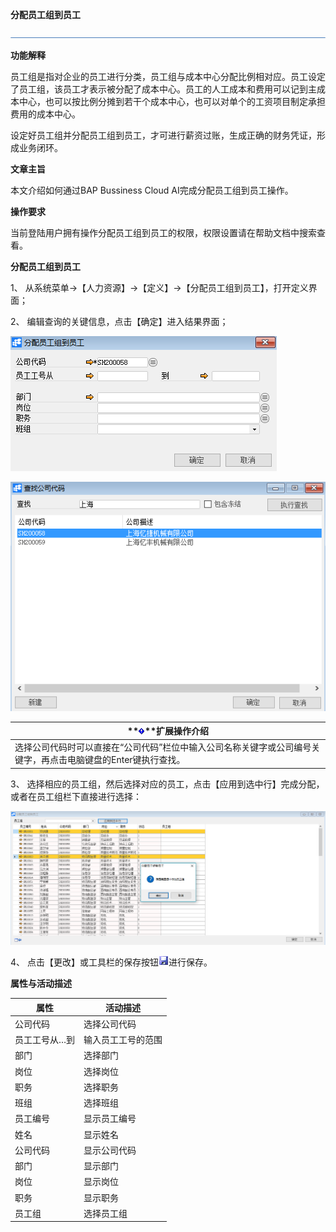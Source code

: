 **分配员工组到员工**

![img](zsk_rlzy_dy/common/headLine.png) 

**功能解释**

员工组是指对企业的员工进行分类，员工组与成本中心分配比例相对应。员工设定了员工组，该员工才表示被分配了成本中心。员工的人工成本和费用可以记到主成本中心，也可以按比例分摊到若干个成本中心，也可以对单个的工资项目制定承担费用的成本中心。

设定好员工组并分配员工组到员工，才可进行薪资过账，生成正确的财务凭证，形成业务闭环。

 

**文章主旨**

本文介绍如何通过BAP Bussiness Cloud AI完成分配员工组到员工操作。

**操作要求**

当前登陆用户拥有操作分配员工组到员工的权限，权限设置请在帮助文档中搜索查看。

**分配员工组到员工**

1、 从系统菜单->【人力资源】->【定义】->【分配员工组到员工】，打开定义界面；

2、 编辑查询的关键信息，点击【确定】进入结果界面；

![img](zsk_rlzy_dy/996.png)

 

![img](zsk_rlzy_dy/995.png)

| **![System_CAPS_ICON_important.jpg](zsk_rlzy_dy/common/exclamationMark.png)**扩展操作介绍 |
| ------------------------------------------------------------ |
| 选择公司代码时可以直接在“公司代码”栏位中输入公司名称关键字或公司编号关键字，再点击电脑键盘的Enter键执行查找。 |

 

3、 选择相应的员工组，然后选择对应的员工，点击【应用到选中行】完成分配，或者在员工组栏下直接进行选择：

![img](zsk_rlzy_dy/994.png)

4、 点击【更改】或工具栏的保存按钮![img](zsk_rlzy_dy/common/保存.png)进行保存。

**属性与活动描述**

| **属性**      | **活动描述**       |
| ------------- | ------------------ |
| 公司代码      | 选择公司代码       |
| 员工工号从…到 | 输入员工工号的范围 |
| 部门          | 选择部门           |
| 岗位          | 选择岗位           |
| 职务          | 选择职务           |
| 班组          | 选择班组           |
| 员工编号      | 显示员工编号       |
| 姓名          | 显示姓名           |
| 公司代码      | 显示公司代码       |
| 部门          | 显示部门           |
| 岗位          | 显示岗位           |
| 职务          | 显示职务           |
| 员工组        | 选择员工组         |

 